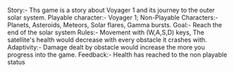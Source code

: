 Story:- Ths game is a story about Voyager 1 and its journey to the outer solar system.
Playable character:- Voyager 1; Non-Playable Characters:- Planets, Asteroids, Meteors, Solar flares, Gamma bursts.
Goal:- Reach the end of the solar system
Rules:- Movement with (W,A,S,D) keys, The satellite's health would decrease with every obstacle it crashes with.
Adaptivity:- Damage dealt by obstacle would increase the more you progress into the game.
Feedback:- Health has reached to the non playable status
